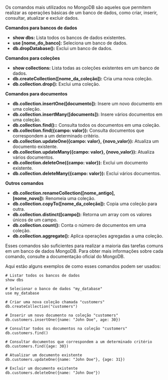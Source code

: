   
Os comandos mais utilizados no MongoDB são aqueles que permitem realizar as operações básicas de um banco de dados, como criar, inserir, consultar, atualizar e excluir dados.

**Comandos para bancos de dados**

- **show dbs:** Lista todos os bancos de dados existentes.
- **use [nome_do_banco]:** Seleciona um banco de dados.
- **db.dropDatabase():** Exclui um banco de dados.

**Comandos para coleções**

- **show collections:** Lista todas as coleções existentes em um banco de dados.
- **db.createCollection([nome_da_coleção]):** Cria uma nova coleção.
- **db.collection.drop():** Exclui uma coleção.

**Comandos para documentos**

- **db.collection.insertOne([documento]):** Insere um novo documento em uma coleção.
- **db.collection.insertMany([documents]):** Insere vários documentos em uma coleção.
- **db.collection.find()::** Consulta todos os documentos em uma coleção.
- **db.collection.find({campo: valor}):** Consulta documentos que correspondem a um determinado critério.
- **db.collection.updateOne({campo: valor}, {novo_valor}):** Atualiza um documento existente.
- **db.collection.updateMany({campo: valor}, {novo_valor}):** Atualiza vários documentos.
- **db.collection.deleteOne({campo: valor}):** Exclui um documento existente.
- **db.collection.deleteMany({campo: valor}):** Exclui vários documentos.

**Outros comandos**

- **db.collection.renameCollection([nome_antigo], [nome_novo]):** Renomeia uma coleção.
- **db.collection.copyTo([nome_da_coleção]):** Copia uma coleção para outra.
- **db.collection.distinct([campo]):** Retorna um array com os valores únicos de um campo.
- **db.collection.count():** Conta o número de documentos em uma coleção.
- **db.collection.aggregate():** Aplica operações agregadas a uma coleção.

Esses comandos são suficientes para realizar a maioria das tarefas comuns em um banco de dados MongoDB. Para obter mais informações sobre cada comando, consulte a documentação oficial do MongoDB.

Aqui estão alguns exemplos de como esses comandos podem ser usados:

```
# Listar todos os bancos de dados
show dbs

# Selecionar o banco de dados "my_database"
use my_database

# Criar uma nova coleção chamada "customers"
db.createCollection("customers")

# Inserir um novo documento na coleção "customers"
db.customers.insertOne({name: "John Doe", age: 30})

# Consultar todos os documentos na coleção "customers"
db.customers.find()

# Consultar documentos que correspondem a um determinado critério
db.customers.find({age: 30})

# Atualizar um documento existente
db.customers.updateOne({name: "John Doe"}, {age: 31})

# Excluir um documento existente
db.customers.deleteOne({name: "John Doe"})
```